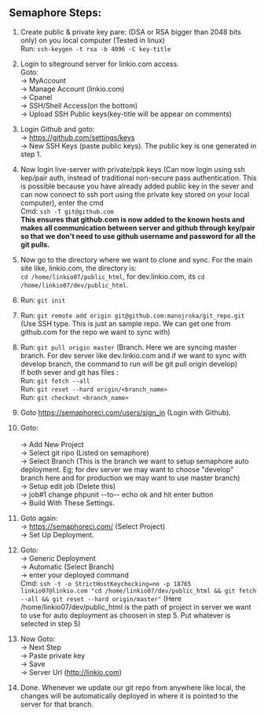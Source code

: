 ## Semaphore Steps:

1.  Create public & private key pare:  (DSA or RSA bigger than 2048 bits only) on you local computer (Tested in linux)<br />
    Run: `ssh-keygen -t rsa -b 4096 -C key-title`

2.  Login to siteground server for linkio.com access. <br />
    Goto: <br />
    -> MyAccount<br />
    -> Manage Account (linkio.com)<br />
    -> Cpanel<br />
    -> SSH/Shell Access(on the bottom)<br />
    -> Upload SSH Public keys(key-title will be appear on comments)

3.  Login Github and goto: <br />
    -> https://github.com/settings/keys<br />
    -> New SSH Keys (paste public keys). The public key is one generated in step 1.

4.  Now login live-server with private/ppk keys (Can now login using ssh kep/pair auth, instead of traditional non-secure pass authentication. This is possible because you have already added public key in the sever and can now connect to ssh port using the private key stored on your local computer), enter the cmd<br />
        Cmd: `ssh -T git@github.com`<br />
        **This ensures that github.com is now added to the known hosts and makes all communication between server and github through key/pair so that we don't need to use github username and password for all the git pulls.**

5.  Now go to the directory where we want to clone and sync. For the main site like, linkio.com, the directory is:<br /> 
    `cd /home/linkio07/public_html`, 
    for dev.linkio.com, its `cd /home/linkio07/dev/public_html`.

6.  Run: `git init`

7.  Run: `git remote add origin git@github.com:manojroka/git_repo.git` (Use SSH type. This is just an sample repo. We can get one from github.com for the repo we want to sync with)

8.  Run: `git pull origin master` (Branch. Here we are syncing master branch. For dev server like dev.linkio.com and if we want to sync with develop branch, the command to run will be git pull origin develop)<br />
    If both sever and git has files :<br />
    Run: `git fetch --all`<br />
    Run: `git reset --hard origin/<branch_name>`<br />
    Run: `git checkout <branch_name>`

9.  Goto https://semaphoreci.com/users/sign_in (Login with Github).

10. Goto:<br />  
    -> Add New Project<br />
    -> Select git ripo (Listed on semaphore)<br />
    -> Select Branch (This is the branch we want to setup semaphore auto deployment. Eg; for dev server we may want to choose "develop" branch here and for production we may want to use master branch)<br />
    -> Setup edit job (Delete this)<br />
    -> job#1 change phpunit --to-- echo ok and hit enter button<br />
    -> Build With These Settings.

11. Goto again:<br />
    -> https://semaphoreci.com/ (Select Project)<br />
    -> Set Up Deployment.

12. Goto:<br /> 
    -> Generic Deployment<br />
    -> Automatic (Select Branch)<br />
    -> enter your deployed command<br />
	Cmd: `ssh -t -o StrictHostKeychecking=no -p 18765 linkio07@linkio.com "cd /home/linkio07/dev/public_html && git fetch --all && git reset --hard origin/master"` (Here /home/linkio07/dev/public_html is the path of project in server we want to use for auto deployment as choosen in step 5. Put whatever is selected in step 5)

13. Now Goto:<br />
    -> Next Step<br />
    -> Paste private key<br />
    -> Save<br />
    -> Server Url (http://linkio.com)

14. Done. Whenever we update our git repo from anywhere like local, the changes will be automatically deployed in where it is pointed to the server for that branch.

